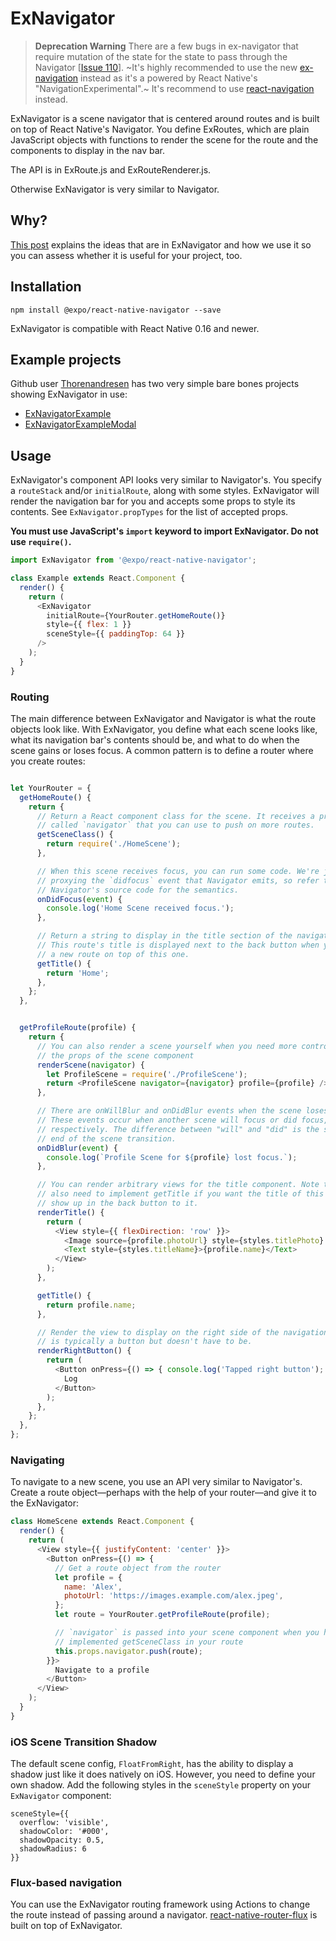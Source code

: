 # ExNavigator

> **Deprecation Warning** There are a few bugs in ex-navigator that
require mutation of the state for the state to pass through the
Navigator [[Issue
110](https://github.com/expo/ex-navigator/issues/110)]. ~It's
highly recommended to use the new
[ex-navigation](https://github.com/expo/ex-navigation) instead as
it's a powered by React Native's "NavigationExperimental".~ It's
recommend to use
[react-navigation](https://github.com/react-community/react-navigation)
instead.

ExNavigator is a scene navigator that is centered around routes and is built on top of React Native's Navigator. You define ExRoutes, which are plain JavaScript objects with functions to render the scene for the route and the components to display in the nav bar.

The API is in ExRoute.js and ExRouteRenderer.js.

Otherwise ExNavigator is very similar to Navigator.

## Why?
[This post](https://medium.com/the-exponent-log/routing-and-navigation-in-react-native-6b27bee39603#.13j2waolq) explains the ideas that are in ExNavigator and how we use it so you can assess whether it is useful for your project, too.

## Installation

```
npm install @expo/react-native-navigator --save
```

ExNavigator is compatible with React Native 0.16 and newer.

## Example projects
Github user [Thorenandresen](https://github.com/Thorbenandresen) has two very simple bare bones projects showing ExNavigator in use:
* [ExNavigatorExample](https://github.com/Thorbenandresen/ExNavigatorExample)
* [ExNavigatorExampleModal](https://github.com/Thorbenandresen/ExNavigatorExampleModal)


## Usage

ExNavigator's component API looks very similar to Navigator's. You specify a `routeStack` and/or `initialRoute`, along with some styles. ExNavigator will render the navigation bar for you and accepts some props to style its contents. See `ExNavigator.propTypes` for the list of accepted props.

**You must use JavaScript's `import` keyword to import ExNavigator. Do not use `require()`.**

```js
import ExNavigator from '@expo/react-native-navigator';

class Example extends React.Component {
  render() {
    return (
      <ExNavigator
        initialRoute={YourRouter.getHomeRoute()}
        style={{ flex: 1 }}
        sceneStyle={{ paddingTop: 64 }}
      />
    );
  }
}
```

### Routing

The main difference between ExNavigator and Navigator is what the route objects look like. With ExNavigator, you define what each scene looks like, what its navigation bar's contents should be, and what to do when the scene gains or loses focus. A common pattern is to define a router where you create routes:

```js

let YourRouter = {
  getHomeRoute() {
    return {
      // Return a React component class for the scene. It receives a prop
      // called `navigator` that you can use to push on more routes.
      getSceneClass() {
        return require('./HomeScene');
      },

      // When this scene receives focus, you can run some code. We're just
      // proxying the `didfocus` event that Navigator emits, so refer to
      // Navigator's source code for the semantics.
      onDidFocus(event) {
        console.log('Home Scene received focus.');
      },

      // Return a string to display in the title section of the navigation bar.
      // This route's title is displayed next to the back button when you push
      // a new route on top of this one.
      getTitle() {
        return 'Home';
      },
    };
  },


  getProfileRoute(profile) {
    return {
      // You can also render a scene yourself when you need more control over
      // the props of the scene component
      renderScene(navigator) {
        let ProfileScene = require('./ProfileScene');
        return <ProfileScene navigator={navigator} profile={profile} />;
      },

      // There are onWillBlur and onDidBlur events when the scene loses focus.
      // These events occur when another scene will focus or did focus,
      // respectively. The difference between "will" and "did" is the start and
      // end of the scene transition.
      onDidBlur(event) {
        console.log(`Profile Scene for ${profile} lost focus.`);
      },

      // You can render arbitrary views for the title component. Note that you
      // also need to implement getTitle if you want the title of this route to
      // show up in the back button to it.
      renderTitle() {
        return (
          <View style={{ flexDirection: 'row' }}>
            <Image source={profile.photoUrl} style={styles.titlePhoto} />
            <Text style={styles.titleName}>{profile.name}</Text>
          </View>
        );
      },

      getTitle() {
        return profile.name;
      },

      // Render the view to display on the right side of the navigation bar. It
      // is typically a button but doesn't have to be.
      renderRightButton() {
        return (
          <Button onPress={() => { console.log('Tapped right button'); }}>
            Log
          </Button>
        );
      },
    };
  },
};
```

### Navigating

To navigate to a new scene, you use an API very similar to Navigator's. Create a route object—perhaps with the help of your router—and give it to the ExNavigator:

```js
class HomeScene extends React.Component {
  render() {
    return (
      <View style={{ justifyContent: 'center' }}>
        <Button onPress={() => {
          // Get a route object from the router
          let profile = {
            name: 'Alex',
            photoUrl: 'https://images.example.com/alex.jpeg',
          };
          let route = YourRouter.getProfileRoute(profile);

          // `navigator` is passed into your scene component when you have
          // implemented getSceneClass in your route
          this.props.navigator.push(route);
        }}>
          Navigate to a profile
        </Button>
      </View>
    );
  }
}
```

### iOS Scene Transition Shadow

The default scene config, `FloatFromRight`, has the ability to display a shadow just like it does natively on iOS. However, you need to define your own shadow. Add the following styles in the `sceneStyle` property on your `ExNavigator` component:

```
sceneStyle={{
  overflow: 'visible',
  shadowColor: '#000',
  shadowOpacity: 0.5,
  shadowRadius: 6
}}
```

### Flux-based navigation

You can use the ExNavigator routing framework using Actions to change the route instead of passing around a navigator. [react-native-router-flux](https://github.com/aksonov/react-native-router-flux) is built on top of ExNavigator.
